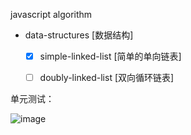 javascript algorithm 

- data-structures [数据结构]
  - [x] simple-linked-list [简单的单向链表]
  - [ ] doubly-linked-list [双向循环链表]


单元测试：

![image](https://user-images.githubusercontent.com/6022948/49872698-d770c500-fe54-11e8-900e-45875328f199.png)

